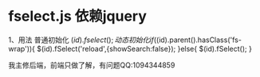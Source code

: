 # fselect.js 依赖jquery

1、用法
 普通初始化 
 $(id).fselect();
 动态初始化
  if($(id).parent().hasClass('fs-wrap')){
      $(id).fSelect('reload',{showSearch:false});
  }else{
      $(id).fSelect();
  }
  
  我主修后端，前端只做了解，有问题QQ:1094344859
